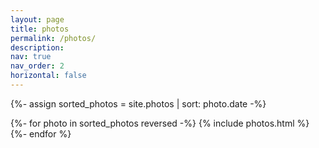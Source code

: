 ```yaml
---
layout: page
title: photos
permalink: /photos/
description:
nav: true
nav_order: 2
horizontal: false
---
```


<!-- pages/photos.md -->
<div class="projects photos">

<!-- Display photos without categories -->
  {%- assign sorted_photos = site.photos | sort: photo.date -%}
  <!-- Generate cards for each photo -->
  <div class="container">
  <div class="row row-cols-3">
    {%- for photo in sorted_photos reversed -%}
      {% include photos.html %}
    {%- endfor %}
  </div>

</div>

